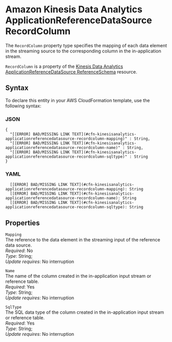# Amazon Kinesis Data Analytics ApplicationReferenceDataSource RecordColumn<a name="aws-properties-kinesisanalytics-applicationreferencedatasource-recordcolumn"></a>

The `RecordColumn` property type specifies the mapping of each data element in the streaming source to the corresponding column in the in\-application stream\. 

 `RecordColumn` is a property of the [Kinesis Data Analytics ApplicationReferenceDataSource ReferenceSchema](aws-properties-kinesisanalytics-applicationreferencedatasource-referenceschema.md) resource\. 

## Syntax<a name="aws-properties-kinesisanalytics-applicationreferencedatasource-recordcolumn-syntax"></a>

To declare this entity in your AWS CloudFormation template, use the following syntax:

### JSON<a name="aws-properties-kinesisanalytics-applicationreferencedatasource-recordcolumn-syntax.json"></a>

```
{
  "[[ERROR] BAD/MISSING LINK TEXT](#cfn-kinesisanalytics-applicationreferencedatasource-recordcolumn-mapping)" : String,
  "[[ERROR] BAD/MISSING LINK TEXT](#cfn-kinesisanalytics-applicationreferencedatasource-recordcolumn-name)" : String,
  "[[ERROR] BAD/MISSING LINK TEXT](#cfn-kinesisanalytics-applicationreferencedatasource-recordcolumn-sqltype)" : String
}
```

### YAML<a name="aws-properties-kinesisanalytics-applicationreferencedatasource-recordcolumn-syntax.yaml"></a>

```
  [[ERROR] BAD/MISSING LINK TEXT](#cfn-kinesisanalytics-applicationreferencedatasource-recordcolumn-mapping): String
  [[ERROR] BAD/MISSING LINK TEXT](#cfn-kinesisanalytics-applicationreferencedatasource-recordcolumn-name): String
  [[ERROR] BAD/MISSING LINK TEXT](#cfn-kinesisanalytics-applicationreferencedatasource-recordcolumn-sqltype): String
```

## Properties<a name="aws-properties-kinesisanalytics-applicationreferencedatasource-recordcolumn-properties"></a>

`Mapping`  
The reference to the data element in the streaming input of the reference data source\.  
 *Required*: No  
 *Type*: String;  
 *Update requires*: No interruption 

`Name`  
The name of the column created in the in\-application input stream or reference table\.  
 *Required*: Yes  
 *Type*: String;  
 *Update requires*: No interruption 

`SqlType`  
The SQL data type of the column created in the in\-application input stream or reference table\.  
 *Required*: Yes  
 *Type*: String;  
 *Update requires*: No interruption 